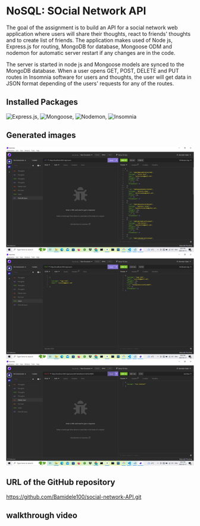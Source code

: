 
# NoSQL: SOcial Network API

The goal of the assignment is to build an API for a social network web application where users will share their thoughts, react to friends' thoughts and to create list of friends. The application makes used of Node js, Express.js for routing, MongoDB for database, Mongoose ODM and nodemon for automatic server restart if any changes are in the code. 

The server is started in node js and Mongoose models are synced to the MongoDB database. When a user opens GET, POST, DELETE and PUT routes in Insomnia software for users and thoughts, the user will get data in JSON format depending of the users' requests for any of the routes.

 ## Installed Packages

![Express.js](https://www.npmjs.com/package/express),
![Mongoose](https://www.npmjs.com/package/mongoose), 
![Nodemon](https://www.npmjs.com/package/nodemon),
![Insomnia](https://insomnia.rest/)


## Generated images

![alt text](./images/image1.png)
![alt text](./images/image2.png)
![alt text](./images/image3.png)


## URL of the GitHub repository

https://github.com/Bamidele100/social-network-API.git


## walkthrough video